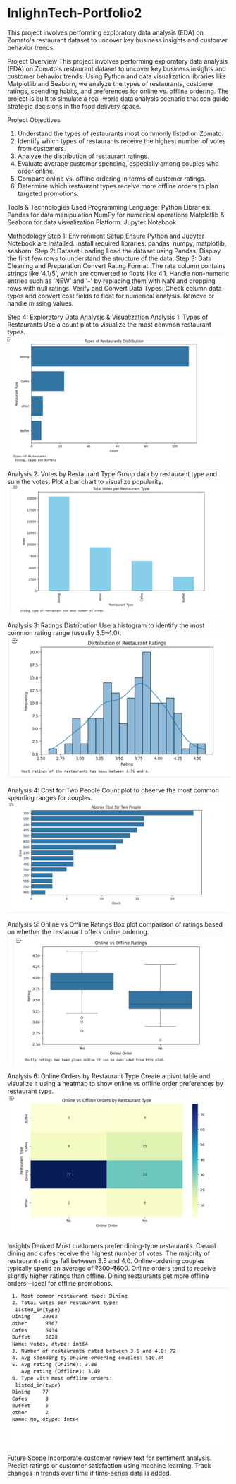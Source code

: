 # InlighnTech-Portfolio2
This project involves performing exploratory data analysis (EDA) on Zomato's restaurant dataset to uncover key business insights and customer behavior trends. 

Project Overview
This project involves performing exploratory data analysis (EDA) on Zomato's restaurant dataset to uncover key business insights and customer behavior trends. Using Python and data visualization libraries like Matplotlib and Seaborn, we analyze the types of restaurants, customer ratings, spending habits, and preferences for online vs. offline ordering. The project is built to simulate a real-world data analysis scenario that can guide strategic decisions in the food delivery space.

Project Objectives
1. Understand the types of restaurants most commonly listed on Zomato.
2. Identify which types of restaurants receive the highest number of votes from customers.
3. Analyze the distribution of restaurant ratings.
4. Evaluate average customer spending, especially among couples who order online.
5. Compare online vs. offline ordering in terms of customer ratings.
6. Determine which restaurant types receive more offline orders to plan targeted promotions.

Tools & Technologies Used
Programming Language: Python
Libraries:
Pandas for data manipulation
NumPy for numerical operations
Matplotlib & Seaborn for data visualization
Platform: Jupyter Notebook

Methodology
Step 1: Environment Setup
Ensure Python and Jupyter Notebook are installed. Install required libraries: pandas, numpy, matplotlib, seaborn.
Step 2: Dataset Loading
Load the dataset using Pandas. Display the first few rows to understand the structure of the data.
Step 3: Data Cleaning and Preparation
Convert Rating Format: The rate column contains strings like '4.1/5', which are converted to floats like 4.1. Handle non-numeric entries such as 'NEW' and '-' by replacing them with NaN and dropping rows with null ratings.
Verify and Convert Data Types: Check column data types and convert cost fields to float for numerical analysis. Remove or handle missing values.

Step 4: Exploratory Data Analysis & Visualization
Analysis 1: Types of Restaurants
Use a count plot to visualize the most common restaurant types.
![Alt Text](TypesofRest.png)

Analysis 2: Votes by Restaurant Type
Group data by restaurant type and sum the votes. Plot a bar chart to visualize popularity.
![Alt Text](Analysis2.png)

Analysis 3: Ratings Distribution
Use a histogram to identify the most common rating range (usually 3.5–4.0).
![Alt Text](Analysis3.png)

Analysis 4: Cost for Two People
Count plot to observe the most common spending ranges for couples.
![Alt Text](Analysis4.png)

 Analysis 5: Online vs Offline Ratings
Box plot comparison of ratings based on whether the restaurant offers online ordering.
![Alt Text](Analysis5.png)

 Analysis 6: Online Orders by Restaurant Type
Create a pivot table and visualize it using a heatmap to show online vs offline order preferences by restaurant type.
![Alt Text](Analysis6.png)

 Insights Derived
Most customers prefer dining-type restaurants.
Casual dining and cafes receive the highest number of votes.
The majority of restaurant ratings fall between 3.5 and 4.0.
Online-ordering couples typically spend an average of ₹300–₹600.
Online orders tend to receive slightly higher ratings than offline.
Dining restaurants get more offline orders—ideal for offline promotions.
![Alt Text](Insights.png)

Future Scope
Incorporate customer review text for sentiment analysis.
Predict ratings or customer satisfaction using machine learning.
Track changes in trends over time if time-series data is added.
